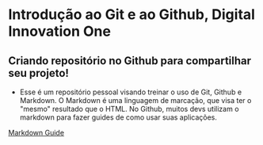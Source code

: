 # Introdução ao Git e ao Github, Digital Innovation One
## Criando repositório no Github para compartilhar seu projeto!

- Esse é um repositório pessoal visando treinar o uso de Git, Github e Markdown.
O Markdown é uma linguagem de marcação, que visa ter o "mesmo" resultado que o HTML. No Github, muitos devs utilizam o markdown para fazer guides de como usar suas aplicações.

[Markdown Guide](https://www.markdownguide.org/cheat-sheet/)
